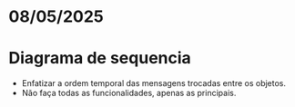 # 08/05/2025

# Diagrama de sequencia

- Enfatizar a ordem temporal das mensagens trocadas entre os objetos.
- Não faça todas as funcionalidades, apenas as principais.
